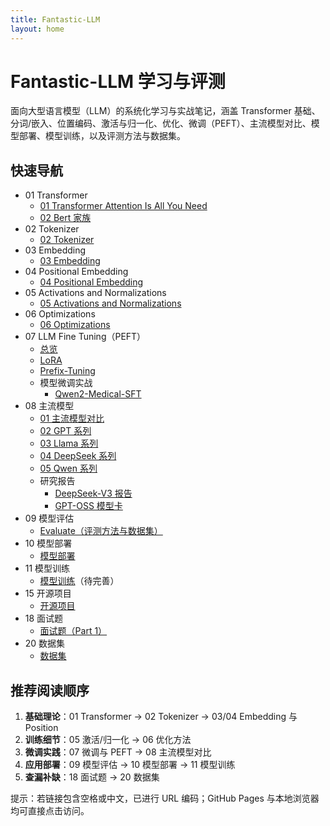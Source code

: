 ```yaml
---
title: Fantastic-LLM
layout: home
---
```


# Fantastic-LLM 学习与评测

面向大型语言模型（LLM）的系统化学习与实战笔记，涵盖 Transformer 基础、分词/嵌入、位置编码、激活与归一化、优化、微调（PEFT）、主流模型对比、模型部署、模型训练，以及评测方法与数据集。

## 快速导航

- 01 Transformer
  - [01 Transformer Attention Is All You Need](./01%20Transformer/01%20Transformer%20Attention%20Is%20All%20You%20Need.md)
  - [02 Bert 家族](./01%20Transformer/02%20Bert.md)
- 02 Tokenizer
  - [02 Tokenizer](./02%20Tokenizer/02%20Tokenizer.md)
- 03 Embedding
  - [03 Embedding](./03%20Embedding/03%20Embedding.md)
- 04 Positional Embedding
  - [04 Positional Embedding](./04%20Positional%20Embedding/04%20Positional%20Embedding.md)
- 05 Activations and Normalizations
  - [05 Activations and Normalizations](./05%20Activations%20and%20Normalizations/05%20Activations%20and%20Normalizations.md)
- 06 Optimizations
  - [06 Optimizations](./06%20Optimizations/06%20Optimizations.md)
- 07 LLM Fine Tuning（PEFT）
  - [总览](./07%20LLM%20Fine%20tuning/07%20LLM%20Fine%20tuning.md)
  - [LoRA](./07%20LLM%20Fine%20tuning/LoRA.md)
  - [Prefix-Tuning](./07%20LLM%20Fine%20tuning/Prefix-Tuning.md)
  - 模型微调实战
    - [Qwen2-Medical-SFT](./07%20LLM%20Fine%20tuning/模型微调实战/Qwen2-Medical-SFT/README.md)
- 08 主流模型
  - [01 主流模型对比](./08%20主流模型/01%20主流模型对比.md)
  - [02 GPT 系列](./08%20主流模型/02%20GPT系列.md)
  - [03 Llama 系列](./08%20主流模型/03%20Llama系列.md)
  - [04 DeepSeek 系列](./08%20主流模型/04%20Deepseek系列.md)
  - [05 Qwen 系列](./08%20主流模型/05%20Qwen系列.md)
  - 研究报告
    - [DeepSeek-V3 报告](./08%20主流模型/研究报告/DeepSeek-V3.pdf)
    - [GPT-OSS 模型卡](./08%20主流模型/研究报告/openai-gpt-oss-120b-gpt-oss-20b模型卡英中对照版.pdf)
- 09 模型评估
  - [Evaluate（评测方法与数据集）](./09%20模型评估/Evaluate.md)
- 10 模型部署
  - [模型部署](./10%20模型部署/模型部署.md)
- 11 模型训练
  - [模型训练](./11%20模型训练/)（待完善）
- 15 开源项目
  - [开源项目](./15%20开源项目/temp.md)
- 18 面试题
  - [面试题（Part 1）](./18%20面试题/part1.md)
- 20 数据集
  - [数据集](./20%20数据集/dataset.md)

## 推荐阅读顺序

1. **基础理论**：01 Transformer → 02 Tokenizer → 03/04 Embedding 与 Position
2. **训练细节**：05 激活/归一化 → 06 优化方法
3. **微调实践**：07 微调与 PEFT → 08 主流模型对比
4. **应用部署**：09 模型评估 → 10 模型部署 → 11 模型训练
5. **查漏补缺**：18 面试题 → 20 数据集

提示：若链接包含空格或中文，已进行 URL 编码；GitHub Pages 与本地浏览器均可直接点击访问。